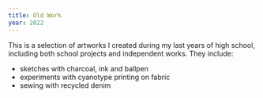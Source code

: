 ```yaml
---
title: Old Work
year: 2022
---
```

This is a selection of artworks I created during my last years of high school, including both school projects and independent works. They include:

- sketches with charcoal, ink and ballpen
- experiments with cyanotype printing on fabric 
- sewing with recycled denim

<images images="cover.png,ink.png" height="500px" width="500px" lgColumns="2" caption="Sketches with charcoal and/or ink">
<single-image src="cyano.png" height="3000" width="1000" caption="Experimenting with cyanotype printing on fabric">
<images images="denim.png,pen.png" height="500px" width="500px" lgColumns="2" caption="Sewing with recycled denim, ballpen sketches">
